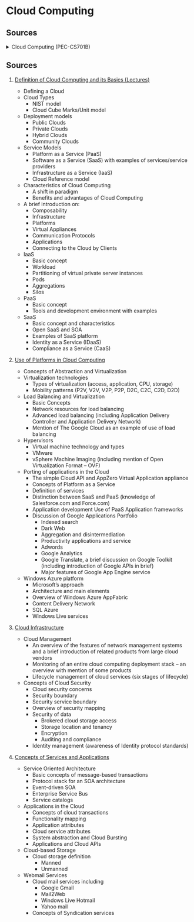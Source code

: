 # Cloud Computing

## Sources
<details>
<summary>Cloud Computing (PEC-CS701B) </summary>
<details>
<summary>1. Definition of Cloud Computing and its Basics (Lectures)</summary>

- Defining a Cloud
- Cloud Types
  - NIST model
  - Cloud Cube Marks/Unit model
- Deployment models
  - Public Clouds
  - Private Clouds
  - Hybrid Clouds
  - Community Clouds
- Service Models
  - Platform as a Service (PaaS)
  - Software as a Service (SaaS) with examples of services/service providers
  - Infrastructure as a Service (IaaS)
  - Cloud Reference model
- Characteristics of Cloud Computing
  - A shift in paradigm
  - Benefits and advantages of Cloud Computing
- A brief introduction on:
  - Composability
  - Infrastructure
  - Platforms
  - Virtual Appliances
  - Communication Protocols
  - Applications
  - Connecting to the Cloud by Clients
- IaaS
  - Basic concept
  - Workload
  - Partitioning of virtual private server instances
  - Pods
  - Aggregations
  - Silos
- PaaS
  - Basic concept
  - Tools and development environment with examples
- SaaS
  - Basic concept and characteristics
  - Open SaaS and SOA
  - Examples of SaaS platform
  - Identity as a Service (IDaaS)
  - Compliance as a Service (CaaS)

</details>

<details>
<summary>2. Use of Platforms in Cloud Computing</summary>

- Concepts of Abstraction and Virtualization
- Virtualization technologies
  - Types of virtualization (access, application, CPU, storage)
  - Mobility patterns (P2V, V2V, V2P, P2P, D2C, C2C, C2D, D2D)
- Load Balancing and Virtualization
  - Basic Concepts
  - Network resources for load balancing
  - Advanced load balancing (including Application Delivery Controller and Application Delivery Network)
  - Mention of The Google Cloud as an example of use of load balancing
- Hypervisors
  - Virtual machine technology and types
  - VMware
  - vSphere Machine Imaging (including mention of Open Virtualization Format – OVF)
- Porting of applications in the Cloud
  - The simple Cloud API and AppZero Virtual Application appliance
  - Concepts of Platform as a Service
  - Definition of services
  - Distinction between SaaS and PaaS (knowledge of Salesforce.com and Force.com)
  - Application development Use of PaaS Application frameworks
  - Discussion of Google Applications Portfolio
    - Indexed search
    - Dark Web
    - Aggregation and disintermediation
    - Productivity applications and service
    - Adwords
    - Google Analytics
    - Google Translate, a brief discussion on Google Toolkit (including introduction of Google APIs in brief)
    - Major features of Google App Engine service
- Windows Azure platform
  - Microsoft’s approach
  - Architecture and main elements
  - Overview of Windows Azure AppFabric
  - Content Delivery Network
  - SQL Azure
  - Windows Live services

</details>

<details>
<summary>3. Cloud Infrastructure</summary>

- Cloud Management
  - An overview of the features of network management systems and a brief introduction of related products from large cloud vendors
  - Monitoring of an entire cloud computing deployment stack – an overview with mention of some products
  - Lifecycle management of cloud services (six stages of lifecycle)
- Concepts of Cloud Security
  - Cloud security concerns
  - Security boundary
  - Security service boundary
  - Overview of security mapping
  - Security of data
    - Brokered cloud storage access
    - Storage location and tenancy
    - Encryption
    - Auditing and compliance
  - Identity management (awareness of Identity protocol standards)

</details>

<details>
<summary>4. Concepts of Services and Applications</summary>

- Service Oriented Architecture
  - Basic concepts of message-based transactions
  - Protocol stack for an SOA architecture
  - Event-driven SOA
  - Enterprise Service Bus
  - Service catalogs
- Applications in the Cloud
  - Concepts of cloud transactions
  - Functionality mapping
  - Application attributes
  - Cloud service attributes
  - System abstraction and Cloud Bursting
  - Applications and Cloud APIs
- Cloud-based Storage
  - Cloud storage definition
    - Manned
    - Unmanned
- Webmail Services
  - Cloud mail services including
    - Google Gmail
    - Mail2Web
    - Windows Live Hotmail
    - Yahoo mail
  - Concepts of Syndication services

</details>

</details>

## Sources

1. [Definition of Cloud Computing and its Basics (Lectures)](lessons/definition/readme.md)
   - Defining a Cloud
   - Cloud Types
     - NIST model
     - Cloud Cube Marks/Unit model
   - Deployment models
     - Public Clouds
     - Private Clouds
     - Hybrid Clouds
     - Community Clouds
   - Service Models
     - Platform as a Service (PaaS)
     - Software as a Service (SaaS) with examples of services/service providers
     - Infrastructure as a Service (IaaS)
     - Cloud Reference model
   - Characteristics of Cloud Computing
     - A shift in paradigm
     - Benefits and advantages of Cloud Computing
   - A brief introduction on:
     - Composability
     - Infrastructure
     - Platforms
     - Virtual Appliances
     - Communication Protocols
     - Applications
     - Connecting to the Cloud by Clients
   - IaaS
     - Basic concept
     - Workload
     - Partitioning of virtual private server instances
     - Pods
     - Aggregations
     - Silos
   - PaaS
     - Basic concept
     - Tools and development environment with examples
   - SaaS
     - Basic concept and characteristics
     - Open SaaS and SOA
     - Examples of SaaS platform
     - Identity as a Service (IDaaS)
     - Compliance as a Service (CaaS)

2. [Use of Platforms in Cloud Computing](lessons/platforms/readme.md)
   - Concepts of Abstraction and Virtualization
   - Virtualization technologies
     - Types of virtualization (access, application, CPU, storage)
     - Mobility patterns (P2V, V2V, V2P, P2P, D2C, C2C, C2D, D2D)
   - Load Balancing and Virtualization
     - Basic Concepts
     - Network resources for load balancing
     - Advanced load balancing (including Application Delivery Controller and Application Delivery Network)
     - Mention of The Google Cloud as an example of use of load balancing
   - Hypervisors
     - Virtual machine technology and types
     - VMware
     - vSphere Machine Imaging (including mention of Open Virtualization Format – OVF)
   - Porting of applications in the Cloud
     - The simple Cloud API and AppZero Virtual Application appliance
     - Concepts of Platform as a Service
     - Definition of services
     - Distinction between SaaS and PaaS (knowledge of Salesforce.com and Force.com)
     - Application development Use of PaaS Application frameworks
     - Discussion of Google Applications Portfolio
       - Indexed search
       - Dark Web
       - Aggregation and disintermediation
       - Productivity applications and service
       - Adwords
       - Google Analytics
       - Google Translate, a brief discussion on Google Toolkit (including introduction of Google APIs in brief)
       - Major features of Google App Engine service
   - Windows Azure platform
     - Microsoft’s approach
     - Architecture and main elements
     - Overview of Windows Azure AppFabric
     - Content Delivery Network
     - SQL Azure
     - Windows Live services

3. [Cloud Infrastructure](lessons/infrastructure/readme.md)
   - Cloud Management
     - An overview of the features of network management systems and a brief introduction of related products from large cloud vendors
     - Monitoring of an entire cloud computing deployment stack – an overview with mention of some products
     - Lifecycle management of cloud services (six stages of lifecycle)
   - Concepts of Cloud Security
     - Cloud security concerns
     - Security boundary
     - Security service boundary
     - Overview of security mapping
     - Security of data
       - Brokered cloud storage access
       - Storage location and tenancy
       - Encryption
       - Auditing and compliance
     - Identity management (awareness of Identity protocol standards)

4. [Concepts of Services and Applications](lessons/services_and_applications/readme.md)
   - Service Oriented Architecture
     - Basic concepts of message-based transactions
     - Protocol stack for an SOA architecture
     - Event-driven SOA
     - Enterprise Service Bus
     - Service catalogs
   - Applications in the Cloud
     - Concepts of cloud transactions
     - Functionality mapping
     - Application attributes
     - Cloud service attributes
     - System abstraction and Cloud Bursting
     - Applications and Cloud APIs
   - Cloud-based Storage
     - Cloud storage definition
       - Manned
       - Unmanned
   - Webmail Services
     - Cloud mail services including
       - Google Gmail
       - Mail2Web
       - Windows Live Hotmail
       - Yahoo mail
     - Concepts of Syndication services
